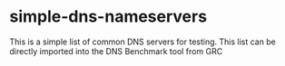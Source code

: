 # simple-dns-nameservers
This is a simple list of common DNS servers for testing. This list can be directly imported into the DNS Benchmark tool from GRC
